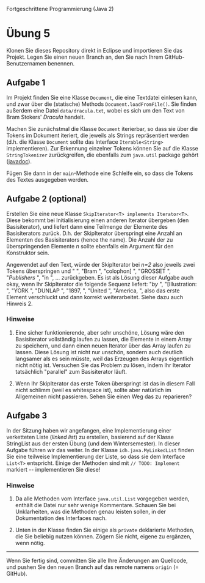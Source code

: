 Fortgeschrittene Programmierung (Java 2)

# Übung 5


Klonen Sie dieses Repository direkt in Eclipse und importieren Sie das Projekt. Legen Sie einen neuen Branch an, den Sie nach Ihrem GitHub-Benutzernamen benennen.

## Aufgabe 1

Im Projekt finden Sie eine Klasse `Document`, die eine Textdatei einlesen kann, und zwar über die (statische) Methods `Document.loadFromFile()`. Sie finden außerdem eine Datei `data/dracula.txt`, wobei es sich um den Text von Bram Stokers' *Dracula* handelt.

Machen Sie zunächstmal die Klasse `Document` iterierbar, so dass sie über die Tokens im Dokument iteriert, die jeweils als Strings repräsentiert werden (d.h. die Klasse `Document` sollte das Interface `Iterable<String>` implementieren). Zur Erkennung einzelner Tokens können Sie auf die Klasse `StringTokenizer` zurückgreifen, die ebenfalls zum  `java.util` package gehört ([javadoc](https://docs.oracle.com/javase/8/docs/api/java/util/StringTokenizer.html)). 

Fügen Sie dann in der `main`-Methode eine Schleife ein, so dass die Tokens des Textes ausgegeben werden.

## Aufgabe 2 (optional)

Erstellen Sie eine neue Klasse `SkipIterator<T> implements Iterator<T>`. Diese bekommt bei Initialisierung einen anderen Iterator übergeben (den Basisiterator), und liefert dann eine Teilmenge der Elemente des Basisiterators zurück. D.h. der SkipIterator überspringt eine Anzahl an Elementen des Basisiterators (hence the name). Die Anzahl der zu überspringenden Elemente *n* sollte ebenfalls ein Argument für den Konstruktor sein.

Angewendet auf den Text, würde der SkipIterator bei *n=2* also jeweils zwei Tokens überspringen und " ", "Bram ", "colophon] ", "GROSSET ", "_Publishers_ ", "in ", ... zurückgeben. Es ist als Lösung dieser Aufgabe auch okay, wenn Ihr SkipIterator die folgende Sequenz liefert: "_by_ ", "[Illustration: ", "YORK ", "DUNLAP ", "1897, ", "United  ", "America, ", also das erste Element verschluckt und dann korrekt weiterarbeitet. Siehe dazu auch Hinweis 2.

### Hinweise

1. Eine sicher funktionierende, aber sehr unschöne, Lösung wäre den Basisiterator vollständig laufen zu lassen, die Elemente in einem Array zu speichern, und dann einen neuen Iterator über das Array laufen zu lassen. Diese Lösung ist nicht nur unschön, sondern auch deutlich langsamer als es sein müsste, weil das Erzeugen des Arrays eigentlich nicht nötig ist. Versuchen Sie das Problem zu lösen, indem Ihr Iterator tatsächlich "parallel" zum Basisiterator läuft.

2. Wenn Ihr SkipIterator das erste Token überspringt ist das in diesem Fall nicht schlimm (weil es whitespace ist), sollte aber natürlich im Allgemeinen nicht passieren. Sehen Sie einen Weg das zu reparieren?

## Aufgabe 3

In der Sitzung haben wir angefangen, eine Implementierung einer verketteten Liste (*linked list*) zu erstellen, basierend auf der Klasse StringList aus der ersten Übung (und dem Wintersemester). In dieser Aufgabe führen wir das weiter. In der Klasse `idh.java.MyLinkedList` finden Sie eine teilweise Implementierung der Liste, so dass sie dem Interface `List<T>` entspricht. Einige der Methoden sind mit `// TODO: Implement` markiert -- implementieren Sie diese!

### Hinweise

1. Da alle Methoden vom Interface `java.util.List` vorgegeben werden, enthält die Datei nur sehr wenige Kommentare. Schauen Sie bei Unklarheiten, was die Methoden genau leisten sollen, in der Dokumentation des Interfaces nach.

2. Unten in der Klasse finden Sie einige als `private` deklarierte Methoden, die Sie beliebig nutzen können. Zögern Sie nicht, eigene zu ergänzen, wenn nötig.

----

Wenn Sie fertig sind, committen Sie alle Ihre Änderungen am Quellcode, und pushen Sie den neuen Branch auf das remote namens `origin` (= GitHub). 